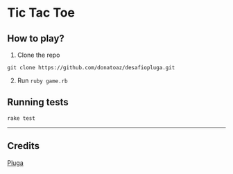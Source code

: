 # Tic Tac Toe

## How to play?

1. Clone the repo

```
git clone https://github.com/donatoaz/desafiopluga.git
```

2. Run `ruby game.rb`

## Running tests

```
rake test
```

---

## Credits

[Pluga](www.pluga.co)
